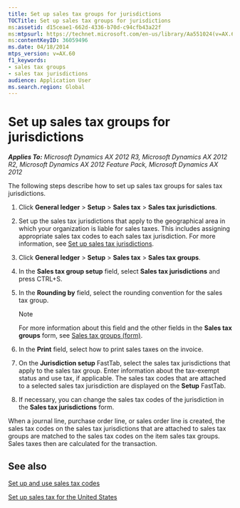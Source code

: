 ```yaml
---
title: Set up sales tax groups for jurisdictions
TOCTitle: Set up sales tax groups for jurisdictions
ms:assetid: d15ceae1-662d-4336-b70d-c94cfb43a22f
ms:mtpsurl: https://technet.microsoft.com/en-us/library/Aa551024(v=AX.60)
ms:contentKeyID: 36059496
ms.date: 04/18/2014
mtps_version: v=AX.60
f1_keywords:
- sales tax groups
- sales tax jurisdictions
audience: Application User
ms.search.region: Global
---
```


# Set up sales tax groups for jurisdictions 


_**Applies To:** Microsoft Dynamics AX 2012 R3, Microsoft Dynamics AX 2012 R2, Microsoft Dynamics AX 2012 Feature Pack, Microsoft Dynamics AX 2012_

The following steps describe how to set up sales tax groups for sales tax jurisdictions.

1.  Click **General ledger** \> **Setup** \> **Sales tax** \> **Sales tax jurisdictions**.

2.  Set up the sales tax jurisdictions that apply to the geographical area in which your organization is liable for sales taxes. This includes assigning appropriate sales tax codes to each sales tax jurisdiction. For more information, see [Set up sales tax jurisdictions](set-up-sales-tax-jurisdictions.md).

3.  Click **General ledger** \> **Setup** \> **Sales tax** \> **Sales tax groups**.

4.  In the **Sales tax group setup** field, select **Sales tax jurisdictions** and press CTRL+S.

5.  In the **Rounding by** field, select the rounding convention for the sales tax group.
    

    > [!NOTE]
    > <P>For more information about this field and the other fields in the <STRONG>Sales tax groups</STRONG> form, see <A href="https://technet.microsoft.com/en-us/library/aa498345(v=ax.60)">Sales tax groups (form)</A>.</P>



6.  In the **Print** field, select how to print sales taxes on the invoice.

7.  On the **Jurisdiction setup** FastTab, select the sales tax jurisdictions that apply to the sales tax group. Enter information about the tax-exempt status and use tax, if applicable. The sales tax codes that are attached to a selected sales tax jurisdiction are displayed on the **Setup** FastTab.

8.  If necessary, you can change the sales tax codes of the jurisdiction in the **Sales tax jurisdictions** form.

When a journal line, purchase order line, or sales order line is created, the sales tax codes on the sales tax jurisdictions that are attached to sales tax groups are matched to the sales tax codes on the item sales tax groups. Sales taxes then are calculated for the transaction.

## See also

[Set up and use sales tax codes](set-up-and-use-sales-tax-codes.md)

[Set up sales tax for the United States](set-up-sales-tax-for-the-united-states.md)

  


